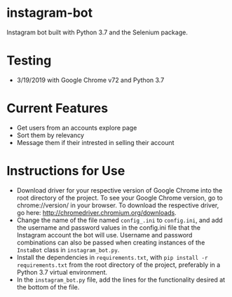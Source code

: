 # instagram-bot
Instagram bot built with Python 3.7 and the Selenium package. 

# Testing
- 3/19/2019 with Google Chrome v72 and Python 3.7

# Current Features
- Get users from an accounts explore page
- Sort them by relevancy
- Message them if their intrested in selling their account

# Instructions for Use
- Download driver for your respective version of Google Chrome into the root directory of the project. To see your Google Chrome version, go to chrome://version/ in your browser. To download the respective driver, go here: http://chromedriver.chromium.org/downloads. 
- Change the name of the file named `config_.ini` to `config.ini`, and add the username and password values in the config.ini file that the Instagram account the bot will use. Username and password combinations can also be passed when creating instances of the `InstaBot` class in `instagram_bot.py`.
- Install the dependencies in `requirements.txt`, with `pip install -r requirements.txt` from the root directory of the project, preferably in a Python 3.7 virtual environment.
- In the `instagram_bot.py` file, add the lines for the functionality desired at the bottom of the file.
